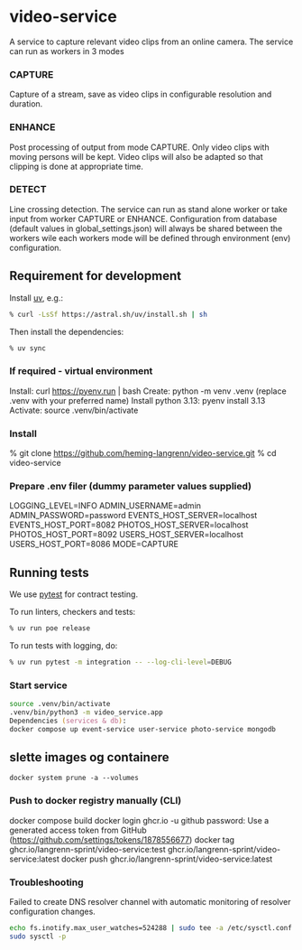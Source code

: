 # video-service
A service to capture relevant video clips from an online camera. The service can run as workers in 3 modes
### CAPTURE
Capture of a stream, save as video clips in configurable resolution and duration.
### ENHANCE
Post processing of output from mode CAPTURE. Only video clips with moving persons will be kept. Video clips will also be adapted so that clipping is done at appropriate time.
### DETECT
Line crossing detection. The service can run as stand alone worker or take input from worker CAPTURE or ENHANCE.
Configuration from database (default values in global_settings.json) will always be shared between the workers wile each workers mode will be defined through environment (env) configuration.

## Requirement for development

Install [uv](https://docs.astral.sh/uv/), e.g.:

```Zsh
% curl -LsSf https://astral.sh/uv/install.sh | sh
```

Then install the dependencies:

```Zsh
% uv sync
```
### If required - virtual environment

Install: curl <https://pyenv.run> | bash
Create: python -m venv .venv (replace .venv with your preferred name)
Install python 3.13: pyenv install 3.13
Activate:
source .venv/bin/activate

### Install

% git clone <https://github.com/heming-langrenn/video-service.git>
% cd video-service

### Prepare .env filer (dummy parameter values supplied)

LOGGING_LEVEL=INFO
ADMIN_USERNAME=admin
ADMIN_PASSWORD=password
EVENTS_HOST_SERVER=localhost
EVENTS_HOST_PORT=8082
PHOTOS_HOST_SERVER=localhost
PHOTOS_HOST_PORT=8092
USERS_HOST_SERVER=localhost
USERS_HOST_PORT=8086
MODE=CAPTURE

## Running tests

We use [pytest](https://docs.pytest.org/en/latest/) for contract testing.

To run linters, checkers and tests:

```Zsh
% uv run poe release
```

To run tests with logging, do:

```Zsh
% uv run pytest -m integration -- --log-cli-level=DEBUG
```

### Start service
```Zsh
source .venv/bin/activate
.venv/bin/python3 -m video_service.app
Dependencies (services & db):
docker compose up event-service user-service photo-service mongodb
```

## slette images og containere

```Shell
docker system prune -a --volumes
```

### Push to docker registry manually (CLI)

docker compose build
docker login ghcr.io -u github
password: Use a generated access token from GitHub (https://github.com/settings/tokens/1878556677)
docker tag ghcr.io/langrenn-sprint/video-service:test ghcr.io/langrenn-sprint/video-service:latest
docker push ghcr.io/langrenn-sprint/video-service:latest


### Troubleshooting
Failed to create DNS resolver channel with automatic monitoring of resolver configuration changes.
```Zsh
echo fs.inotify.max_user_watches=524288 | sudo tee -a /etc/sysctl.conf
sudo sysctl -p
```

```Zsh
```
